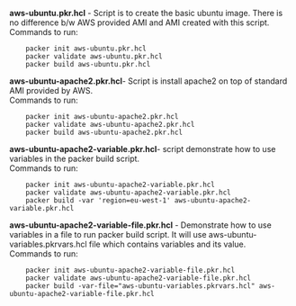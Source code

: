 **aws-ubuntu.pkr.hcl** - Script is to create the basic ubuntu image. There is no difference b/w AWS provided AMI and AMI created with this script.
    Commands to run:
    
        packer init aws-ubuntu.pkr.hcl
        packer validate aws-ubuntu.pkr.hcl
        packer build aws-ubuntu.pkr.hcl
        
**aws-ubuntu-apache2.pkr.hcl**- Script is install apache2 on top of standard AMI provided by AWS.   
    Commands to run:
    
        packer init aws-ubuntu-apache2.pkr.hcl
        packer validate aws-ubuntu-apache2.pkr.hcl
        packer build aws-ubuntu-apache2.pkr.hcl
        
**aws-ubuntu-apache2-variable.pkr.hcl**- script demonstrate how to use variables in the packer build script.  
    Commands to run:
    
        packer init aws-ubuntu-apache2-variable.pkr.hcl
        packer validate aws-ubuntu-apache2-variable.pkr.hcl
        packer build -var 'region=eu-west-1' aws-ubuntu-apache2-variable.pkr.hcl
        
**aws-ubuntu-apache2-variable-file.pkr.hcl** - Demonstrate how to use variables in a file to run packer build script. It will use aws-ubuntu-variables.pkrvars.hcl file which contains variables and its value.  
	Commands to run:
    
        packer init aws-ubuntu-apache2-variable-file.pkr.hcl
        packer validate aws-ubuntu-apache2-variable-file.pkr.hcl
        packer build -var-file="aws-ubuntu-variables.pkrvars.hcl" aws-ubuntu-apache2-variable-file.pkr.hcl

